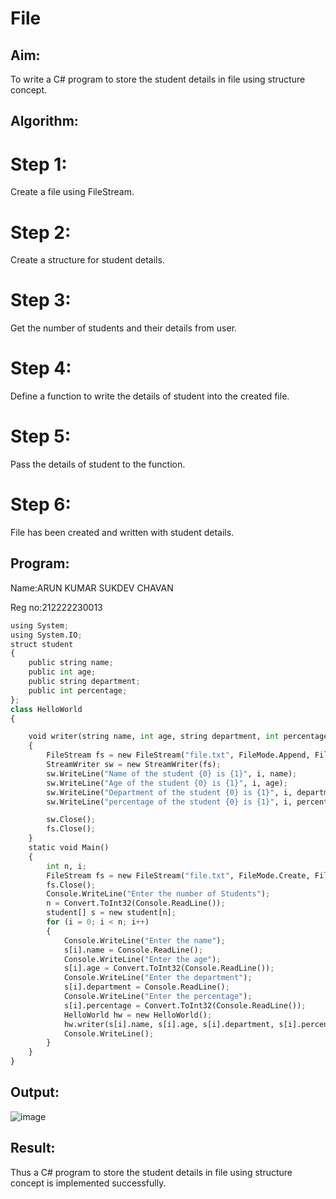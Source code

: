 # File

## Aim:
To write a C# program to store the student details in file using structure concept.

## Algorithm:
# Step 1:
Create a file using FileStream.

# Step 2:
Create a structure for student details.

# Step 3:
Get the number of students and their details from user.

# Step 4:
Define a function to write the details of student into the created file.

# Step 5:
Pass the details of student to the function.

# Step 6:
File has been created and written with student details.

## Program:
Name:ARUN KUMAR SUKDEV CHAVAN

Reg no:212222230013

```python
using System;
using System.IO;
struct student
{
    public string name;
    public int age;
    public string department;
    public int percentage;
};
class HelloWorld
{

    void writer(string name, int age, string department, int percentage, int i)
    {
        FileStream fs = new FileStream("file.txt", FileMode.Append, FileAccess.Write);
        StreamWriter sw = new StreamWriter(fs);
        sw.WriteLine("Name of the student {0} is {1}", i, name);
        sw.WriteLine("Age of the student {0} is {1}", i, age);
        sw.WriteLine("Department of the student {0} is {1}", i, department);
        sw.WriteLine("percentage of the student {0} is {1}", i, percentage);

        sw.Close();
        fs.Close();
    }
    static void Main()
    {
        int n, i;
        FileStream fs = new FileStream("file.txt", FileMode.Create, FileAccess.Write);
        fs.Close();
        Console.WriteLine("Enter the number of Students");
        n = Convert.ToInt32(Console.ReadLine());
        student[] s = new student[n];
        for (i = 0; i < n; i++)
        {
            Console.WriteLine("Enter the name");
            s[i].name = Console.ReadLine();
            Console.WriteLine("Enter the age");
            s[i].age = Convert.ToInt32(Console.ReadLine());
            Console.WriteLine("Enter the department");
            s[i].department = Console.ReadLine();
            Console.WriteLine("Enter the percentage");
            s[i].percentage = Convert.ToInt32(Console.ReadLine());
            HelloWorld hw = new HelloWorld();
            hw.writer(s[i].name, s[i].age, s[i].department, s[i].percentage, i + 1);
            Console.WriteLine();
        }
    }
}
```
## Output:
![image](https://github.com/arunkumarsukdevchavan/File/assets/118343978/46ed7524-2098-4af4-b2e3-138d54728d9d)

## Result:
Thus a C# program to store the student details in file using structure concept is implemented successfully.

